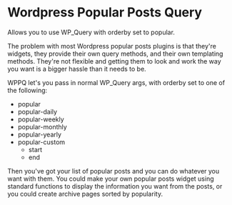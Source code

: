 # Wordpress Popular Posts Query

Allows you to use WP_Query with orderby set to popular.

The problem with most Wordpress popular posts plugins is that they're widgets, they provide their own query methods, and their own templating methods. They're not flexible and getting them to look and work the way you want is a bigger hassle than it needs to be.

WPPQ let's you pass in normal WP_Query args, with orderby set to one of the following:

- popular
- popular-daily
- popular-weekly
- popular-monthly
- popular-yearly
- popular-custom
    - start
    - end

Then you've got your list of popular posts and you can do whatever you want with them. You could make your own popular posts widget using standard functions to display the information you want from the posts, or you could create archive pages sorted by popularity.
